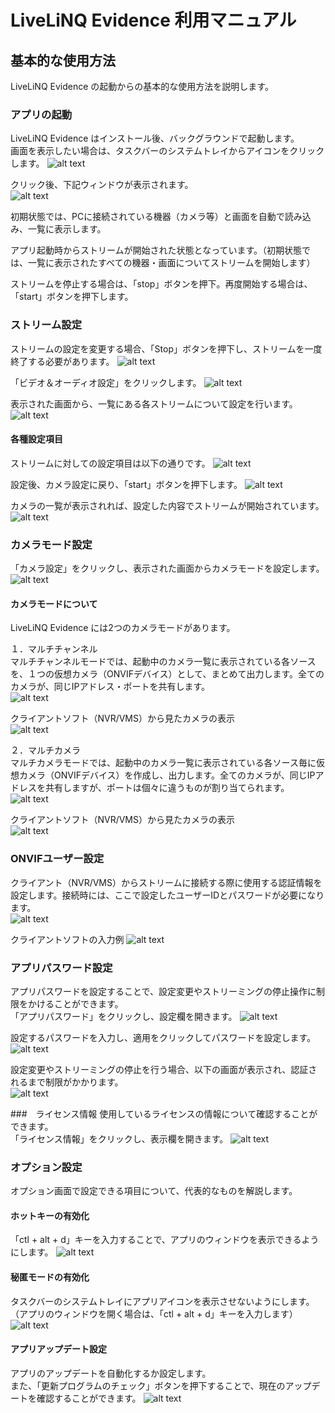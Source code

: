 <style>
 body {
	font-family: "TakaoPGothic","Takao P ゴシック",-apple-system, BlinkMacSystemFont, "Segoe WPC", "Segoe UI", "Ubuntu", "Droid Sans", sans-serif, "Meiryo";
}
</style>

# LiveLiNQ Evidence 利用マニュアル

## 基本的な使用方法
LiveLiNQ Evidence の起動からの基本的な使用方法を説明します。

### アプリの起動
LiveLiNQ Evidence はインストール後、バックグラウンドで起動します。  
画面を表示したい場合は、タスクバーのシステムトレイからアイコンをクリックします。
![alt text](利用マニュアル_image/image-12.png)

クリック後、下記ウィンドウが表示されます。  
![alt text](利用マニュアル_image/image-1.png)

初期状態では、PCに接続されている機器（カメラ等）と画面を自動で読み込み、一覧に表示します。  

アプリ起動時からストリームが開始された状態となっています。（初期状態では、一覧に表示されたすべての機器・画面についてストリームを開始します）  

ストリームを停止する場合は、「stop」ボタンを押下。再度開始する場合は、「start」ボタンを押下します。

### ストリーム設定
ストリームの設定を変更する場合、「Stop」ボタンを押下し、ストリームを一度終了する必要があります。
![alt text](利用マニュアル_image/image-3.png)

「ビデオ＆オーディオ設定」をクリックします。
![alt text](利用マニュアル_image/image.png)  

表示された画面から、一覧にある各ストリームについて設定を行います。
![alt text](利用マニュアル_image/image-2.png)  

#### 各種設定項目
ストリームに対しての設定項目は以下の通りです。
![alt text](利用マニュアル_image/image-4.png)

設定後、カメラ設定に戻り、「start」ボタンを押下します。
![alt text](利用マニュアル_image/image-6.png)

カメラの一覧が表示されれば、設定した内容でストリームが開始されています。
![alt text](利用マニュアル_image/image-5.png)

### カメラモード設定  
「カメラ設定」をクリックし、表示された画面からカメラモードを設定します。
![alt text](利用マニュアル_image/image-7.png)  

#### カメラモードについて
LiveLiNQ Evidence には2つのカメラモードがあります。  

１．マルチチャンネル  
マルチチャンネルモードでは、起動中のカメラ一覧に表示されている各ソースを、１つの仮想カメラ（ONVIFデバイス）として、まとめて出力します。全てのカメラが、同じIPアドレス・ポートを共有します。  
![alt text](利用マニュアル_image/image-8.png)  

クライアントソフト（NVR/VMS）から見たカメラの表示  
![alt text](利用マニュアル_image/image-11.png)  

２．マルチカメラ  
マルチカメラモードでは、起動中のカメラ一覧に表示されている各ソース毎に仮想カメラ（ONVIFデバイス）を作成し、出力します。全てのカメラが、同じIPアドレスを共有しますが、ポートは個々に違うものが割り当てられます。  
![alt text](利用マニュアル_image/image-9.png)  

クライアントソフト（NVR/VMS）から見たカメラの表示  
![alt text](利用マニュアル_image/image-10.png)  

### ONVIFユーザー設定
クライアント（NVR/VMS）からストリームに接続する際に使用する認証情報を設定します。接続時には、ここで設定したユーザーIDとパスワードが必要になります。  
![alt text](利用マニュアル_image/image-13.png)

クライアントソフトの入力例
![alt text](利用マニュアル_image/image-14.png)

### アプリパスワード設定
アプリパスワードを設定することで、設定変更やストリーミングの停止操作に制限をかけることができます。  
「アプリパスワード」をクリックし、設定欄を開きます。
![alt text](利用マニュアル_image/image-15.png)  

設定するパスワードを入力し、適用をクリックしてパスワードを設定します。
![alt text](利用マニュアル_image/image-16.png)  

設定変更やストリーミングの停止を行う場合、以下の画面が表示され、認証されるまで制限がかかります。  
![alt text](利用マニュアル_image/image-17.png)  

###　ライセンス情報
使用しているライセンスの情報について確認することができます。  
「ライセンス情報」をクリックし、表示欄を開きます。
![alt text](利用マニュアル_image/image-18.png)  

### オプション設定
オプション画面で設定できる項目について、代表的なものを解説します。  

#### ホットキーの有効化
「ctl + alt + d」キーを入力することで、アプリのウィンドウを表示できるようにします。
![alt text](利用マニュアル_image/image-19.png)  

#### 秘匿モードの有効化  
タスクバーのシステムトレイにアプリアイコンを表示させないようにします。
（アプリのウィンドウを開く場合は、「ctl + alt + d」キーを入力します）
![alt text](利用マニュアル_image/image-20.png)

#### アプリアップデート設定  
アプリのアップデートを自動化するか設定します。  
また、「更新プログラムのチェック」ボタンを押下することで、現在のアップデートを確認することができます。
![alt text](利用マニュアル_image/image-21.png)